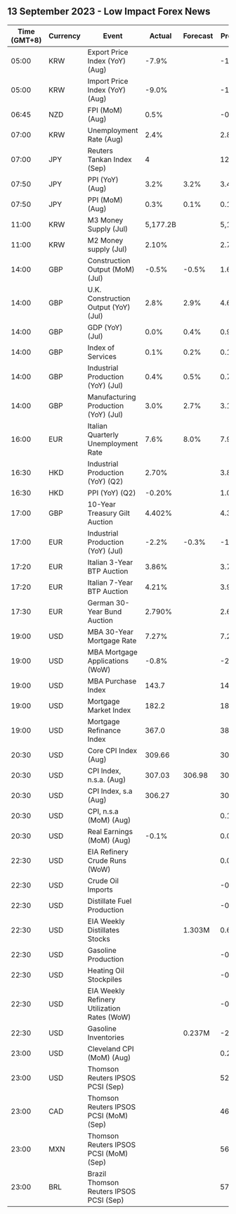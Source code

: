 ## 13 September 2023 - Low Impact Forex News

| Time (GMT+8) | Currency | Event | Actual | Forecast | Previous |
|------|----------|-------|--------|----------|----------|
| 05:00 | KRW | Export Price Index (YoY) (Aug) | -7.9% |  | -12.8% |
| 05:00 | KRW | Import Price Index (YoY) (Aug) | -9.0% |  | -13.6% |
| 06:45 | NZD | FPI (MoM) (Aug) | 0.5% |  | -0.5% |
| 07:00 | KRW | Unemployment Rate (Aug) | 2.4% |  | 2.8% |
| 07:00 | JPY | Reuters Tankan Index (Sep) | 4 |  | 12 |
| 07:50 | JPY | PPI (YoY) (Aug) | 3.2% | 3.2% | 3.4% |
| 07:50 | JPY | PPI (MoM) (Aug) | 0.3% | 0.1% | 0.1% |
| 11:00 | KRW | M3 Money Supply (Jul) | 5,177.2B |  | 5,168.9B |
| 11:00 | KRW | M2 Money supply (Jul) | 2.10% |  | 2.70% |
| 14:00 | GBP | Construction Output (MoM) (Jul) | -0.5% | -0.5% | 1.6% |
| 14:00 | GBP | U.K. Construction Output (YoY) (Jul) | 2.8% | 2.9% | 4.6% |
| 14:00 | GBP | GDP (YoY) (Jul) | 0.0% | 0.4% | 0.9% |
| 14:00 | GBP | Index of Services | 0.1% | 0.2% | 0.1% |
| 14:00 | GBP | Industrial Production (YoY) (Jul) | 0.4% | 0.5% | 0.7% |
| 14:00 | GBP | Manufacturing Production (YoY) (Jul) | 3.0% | 2.7% | 3.1% |
| 16:00 | EUR | Italian Quarterly Unemployment Rate | 7.6% | 8.0% | 7.9% |
| 16:30 | HKD | Industrial Production (YoY) (Q2) | 2.70% |  | 3.80% |
| 16:30 | HKD | PPI (YoY) (Q2) | -0.20% |  | 1.00% |
| 17:00 | GBP | 10-Year Treasury Gilt Auction | 4.402% |  | 4.350% |
| 17:00 | EUR | Industrial Production (YoY) (Jul) | -2.2% | -0.3% | -1.1% |
| 17:20 | EUR | Italian 3-Year BTP Auction | 3.86% |  | 3.71% |
| 17:20 | EUR | Italian 7-Year BTP Auction | 4.21% |  | 3.90% |
| 17:30 | EUR | German 30-Year Bund Auction | 2.790% |  | 2.680% |
| 19:00 | USD | MBA 30-Year Mortgage Rate | 7.27% |  | 7.21% |
| 19:00 | USD | MBA Mortgage Applications (WoW) | -0.8% |  | -2.9% |
| 19:00 | USD | MBA Purchase Index | 143.7 |  | 141.9 |
| 19:00 | USD | Mortgage Market Index | 182.2 |  | 183.6 |
| 19:00 | USD | Mortgage Refinance Index | 367.0 |  | 388.1 |
| 20:30 | USD | Core CPI Index (Aug) | 309.66 |  | 308.80 |
| 20:30 | USD | CPI Index, n.s.a. (Aug) | 307.03 | 306.98 | 305.69 |
| 20:30 | USD | CPI Index, s.a (Aug) | 306.27 |  | 304.35 |
| 20:30 | USD | CPI, n.s.a (MoM) (Aug) |  |  | 0.19% |
| 20:30 | USD | Real Earnings (MoM) (Aug) | -0.1% |  | 0.0% |
| 22:30 | USD | EIA Refinery Crude Runs (WoW) |  |  | 0.020M |
| 22:30 | USD | Crude Oil Imports |  |  | -0.251M |
| 22:30 | USD | Distillate Fuel Production |  |  | -0.006M |
| 22:30 | USD | EIA Weekly Distillates Stocks |  | 1.303M | 0.679M |
| 22:30 | USD | Gasoline Production |  |  | -0.217M |
| 22:30 | USD | Heating Oil Stockpiles |  |  | -0.048M |
| 22:30 | USD | EIA Weekly Refinery Utilization Rates (WoW) |  |  | -0.2% |
| 22:30 | USD | Gasoline Inventories |  | 0.237M | -2.666M |
| 23:00 | USD | Cleveland CPI (MoM) (Aug) |  |  | 0.2% |
| 23:00 | USD | Thomson Reuters IPSOS PCSI (Sep) |  |  | 52.24 |
| 23:00 | CAD | Thomson Reuters IPSOS PCSI (MoM) (Sep) |  |  | 46.90 |
| 23:00 | MXN | Thomson Reuters IPSOS PCSI (MoM) (Sep) |  |  | 56.37 |
| 23:00 | BRL | Brazil Thomson Reuters IPSOS PCSI (Sep) |  |  | 57.87 |
